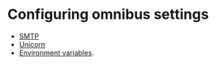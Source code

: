 # Configuring omnibus settings

- [SMTP](smtp.md)
- [Unicorn](unicorn.md)
- [Environment variables](environment-variables.md).
